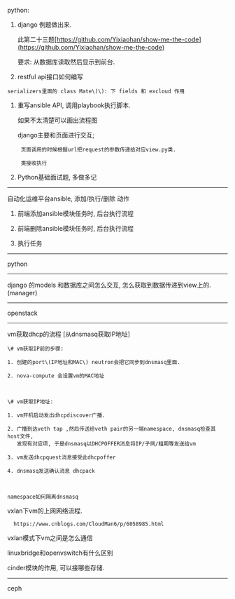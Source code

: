 python:

1. django 例题做出来.

   此第二十三题[https://github.com/Yixiaohan/show-me-the-code](https://github.com/Yixiaohan/show-me-the-code)

   要求: 从数据库读取然后显示到前台.

2. restful api接口如何编写

```
serializers里面的 class Mate\(\): 下 fields 和 excloud 作用
```

1. 重写ansible API, 调用playbook执行脚本.

   如果不太清楚可以画出流程图

   django主要和页面进行交互;

   ```
    页面调用的时候根据url把request的参数传递给对应view.py类. 

    类接收执行
   ```

2. Python基础面试题, 多做多记

---

自动化运维平台ansible, 添加/执行/删除 动作

1. 前端添加ansible模块任务时, 后台执行流程

2. 前端删除ansible模块任务时, 后台执行流程

3. 执行任务

---

python

---

django 的models 和数据库之间怎么交互, 怎么获取到数据传递到view上的.  \(manager\)

---

openstack

---

vm获取dhcp的流程  \[从dnsmasq获取IP地址\]

```
\# vm获取IP前的步骤:

1. 创建的port\(IP地址和MAC\) neutron会把它同步到dnsmasq里面.

2. nova-compute 会设置vm的MAC地址



\# vm获取IP地址:

1. vm开机启动发出dhcpdiscover广播.

2. 广播到达veth tap ,然后传送给veth pair的另一端namespace, dnsmasq检查其host文件, 
   发现有对应项, 于是dnsmasq以DHCPOFFER消息将IP/子网/租期等发送给vm

3. vm发送dhcpquest消息接受此dhcpoffer

4. dnsmasq发送确认消息 dhcpack 



namespace如何隔离dnsmasq
```

vxlan下vm的上网网络流程.

      https://www.cnblogs.com/CloudMan6/p/6058985.html





vxlan模式下vm之间是怎么通信

linuxbridge和openvswitch有什么区别

cinder模块的作用, 可以接哪些存储.

---

ceph

